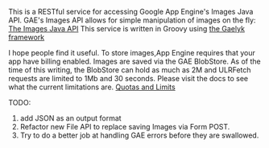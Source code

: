 This is a RESTful service for accessing Google App Engine's Images Java API.
GAE's Images API allows for simple manipulation of images on the fly:
[The Images Java API](http://code.google.com/appengine/docs/java/images/overview.html)
This service is written in Groovy using
[the Gaelyk framework](http://gaelyk.appspot.com/)

I hope people find it useful. To store images,App Engine requires that your app have billing enabled.
Images are saved via the GAE BlobStore. As of the time of this writing, the BlobStore can hold as much as 2M and 
ULRFetch requests are limited to 1Mb and 30 seconds. Please visit the docs to see what the current limitations are.
[Quotas and Limits](http://code.google.com/appengine/docs/java/images/overview.html#Quotas_and_Limits)

TODO:
1. add JSON as an output format
2. Refactor new File API to replace saving Images  via Form POST.
3. Try to do a better job at handling GAE errors before they are swallowed.


